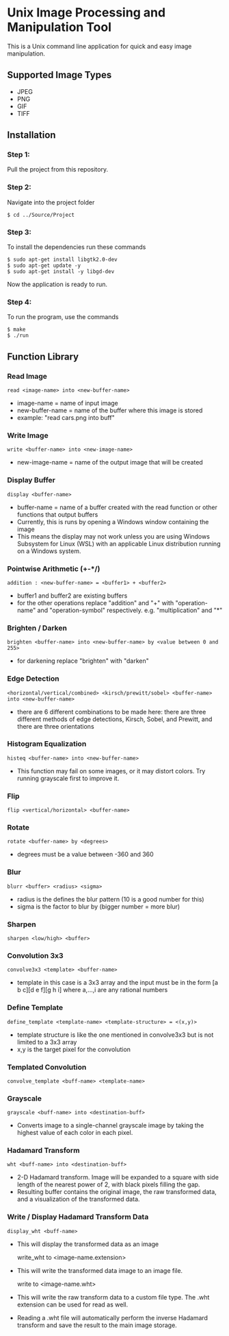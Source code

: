 # Unix Image Processing and Manipulation Tool
This is a Unix command line application for quick and easy image manipulation.

## Supported Image Types
* JPEG
* PNG
* GIF
* TIFF

## Installation
### Step 1:
Pull the project from this repository.
### Step 2:
Navigate into the project folder

    $ cd ../Source/Project
### Step 3:
To install the dependencies run these commands 

    $ sudo apt-get install libgtk2.0-dev
    $ sudo apt-get update -y
    $ sudo apt-get install -y libgd-dev

Now the application is ready to run.
### Step 4:
To run the program, use the commands

    $ make
    $ ./run

## Function Library

### Read Image

    read <image-name> into <new-buffer-name>
* image-name = name of input image
* new-buffer-name = name of the buffer where this image is stored
* example: "read cars.png into buff"
### Write Image

    write <buffer-name> into <new-image-name>
* new-image-name = name of the output image that will be created
### Display Buffer

    display <buffer-name>
* buffer-name = name of a buffer created with the read function or other functions that output buffers
* Currently, this is runs by opening a Windows window containing the image
* This means the display may not work unless you are using Windows Subsystem for Linux (WSL) with an applicable Linux distribution running on a Windows system.
### Pointwise Arithmetic (+-*/)

    addition : <new-buffer-name> = <buffer1> + <buffer2>
* buffer1 and buffer2 are existing buffers
* for the other operations replace "addition" and "+" with "operation-name" and "operation-symbol" respectively. e.g. "multiplication" and "*"
### Brighten / Darken

    brighten <buffer-name> into <new-buffer-name> by <value between 0 and 255>
* for darkening replace "brighten" with "darken"
### Edge Detection

    <horizontal/vertical/combined> <kirsch/prewitt/sobel> <buffer-name> into <new-buffer-name>
* there are 6 different combinations to be made here: there are three different methods of edge detections, Kirsch, Sobel, and Prewitt, and there are three orientations 
### Histogram Equalization

    histeq <buffer-name> into <new-buffer-name>
* This function may fail on some images, or it may distort colors. Try running grayscale first to improve it.
### Flip

    flip <vertical/horizontal> <buffer-name>
### Rotate

    rotate <buffer-name> by <degrees>
* degrees must be a value between -360 and 360
### Blur

    blurr <buffer> <radius> <sigma>
* radius is the defines the blur pattern (10 is a good number for this)
* sigma is the factor to blur by (bigger number = more blur)
### Sharpen

    sharpen <low/high> <buffer>
### Convolution 3x3

    convolve3x3 <template> <buffer-name>
* template in this case is a 3x3 array and the input must be in the form \[a b c\]\[d e f\]\[g h i\] where a,...,i are any rational numbers
### Define Template

    define_template <template-name> <template-structure> = <(x,y)>
* template structure is like the one mentioned in convolve3x3 but is not limited to a 3x3 array
* x,y is the target pixel for the convolution

### Templated Convolution

    convolve_template <buff-name> <template-name>

### Grayscale

    grayscale <buff-name> into <destination-buff>
* Converts image to a single-channel grayscale image by taking the highest value of each color in each pixel.

### Hadamard Transform

    wht <buff-name> into <destination-buff>
* 2-D Hadamard transform. Image will be expanded to a square with side length of the nearest power of 2, with black pixels filling the gap.
* Resulting buffer contains the original image, the raw transformed data, and a visualization of the transformed data.

### Write / Display Hadamard Transform Data

    display_wht <buff-name>
* This will display the transformed data as an image

    write_wht <buff-name> to <image-name.extension>
* This will write the transformed data image to an image file.

    write <buff-name> to <image-name.wht>
* This will write the raw transform data to a custom file type. The .wht extension can be used for read as well.
* Reading a .wht file will automatically perform the inverse Hadamard transform and save the result to the main image storage.